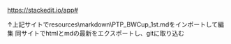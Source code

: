 https://stackedit.io/app#

↑上記サイトでresources\markdown\PTP_BWCup_1st.mdをインポートして編集
同サイトでhtmlとmdの最新をエクスポートし、gitに取り込む
